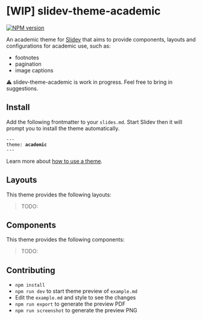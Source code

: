 # [WIP] slidev-theme-academic

[![NPM version](https://img.shields.io/npm/v/slidev-theme-academic?color=3AB9D4&label=)](https://www.npmjs.com/package/slidev-theme-academic)

An academic theme for [Slidev](https://github.com/slidevjs/slidev) that aims to provide components, layouts and configurations for academic use, such as:

- footnotes
- pagination
- image captions

:warning: slidev-theme-academic is work in progress. Feel free to bring in suggestions.

<!--
  Learn more about how to write a theme:
  https://sli.dev/themes/write-a-theme.html
--->

<!--
  run `npm run dev` to check out the slides for more details of how to start writing a theme
-->

<!--
  Put some screenshots here to demonstrate your theme

  Live demo: [...]
-->

## Install

Add the following frontmatter to your `slides.md`. Start Slidev then it will prompt you to install the theme automatically.

<pre><code>---
theme: <b>academic</b>
---</code></pre>

Learn more about [how to use a theme](https://sli.dev/themes/use).

## Layouts

This theme provides the following layouts:

> TODO:

## Components

This theme provides the following components:

> TODO:

## Contributing

- `npm install`
- `npm run dev` to start theme preview of `example.md`
- Edit the `example.md` and style to see the changes
- `npm run export` to generate the preview PDF
- `npm run screenshot` to generate the preview PNG

